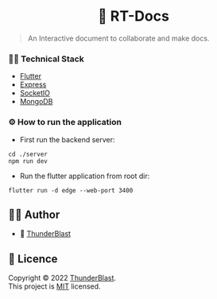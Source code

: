 # <center> 📄 RT-Docs  </center>

> An Interactive document to collaborate and make docs.

### 👨‍💻 Technical Stack

- [Flutter](https://flutter.dev)
- [Express](https://expressjs.com)
- [SocketIO](https://socket.io)
- [MongoDB](https://mongodb.com)

### ⚙ How to run the application

- First run the backend server:

```shell
cd ./server
npm run dev
```

- Run the flutter application from root dir:

```shell
flutter run -d edge --web-port 3400
```

## 🙍‍♂️ Author

- 👦 [ThunderBlast](https://github.com/XxThunderBlastxX)

## 📃 Licence

Copyright © 2022 [ThunderBlast](https://github.com/xXThunderBlastxX).<br />
This project is [MIT](LICENCE) licensed.
